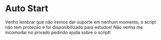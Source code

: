 # Auto Start
Venho lembrar que não iremos dar suporte em nenhum momento, o script não tem proteção e foi disponibilizado para estudos!
Não venha me incomodar no privado pedindo ajuda sobre o script!
